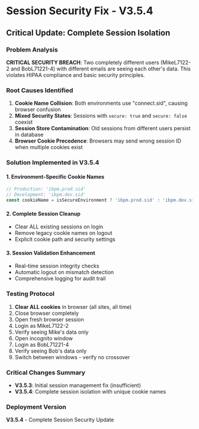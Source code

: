 # Session Security Fix - V3.5.4
## Critical Update: Complete Session Isolation

### Problem Analysis
**CRITICAL SECURITY BREACH**: Two completely different users (MikeL7122-2 and BobL71221-4) with different emails are seeing each other's data. This violates HIPAA compliance and basic security principles.

### Root Causes Identified
1. **Cookie Name Collision**: Both environments use "connect.sid", causing browser confusion
2. **Mixed Security States**: Sessions with `secure: true` and `secure: false` coexist
3. **Session Store Contamination**: Old sessions from different users persist in database
4. **Browser Cookie Precedence**: Browsers may send wrong session ID when multiple cookies exist

### Solution Implemented in V3.5.4

#### 1. Environment-Specific Cookie Names
```typescript
// Production: 'ibpm.prod.sid'
// Development: 'ibpm.dev.sid'
const cookieName = isSecureEnvironment ? 'ibpm.prod.sid' : 'ibpm.dev.sid';
```

#### 2. Complete Session Cleanup
- Clear ALL existing sessions on login
- Remove legacy cookie names on logout
- Explicit cookie path and security settings

#### 3. Session Validation Enhancement
- Real-time session integrity checks
- Automatic logout on mismatch detection
- Comprehensive logging for audit trail

### Testing Protocol
1. **Clear ALL cookies** in browser (all sites, all time)
2. Close browser completely
3. Open fresh browser session
4. Login as MikeL7122-2
5. Verify seeing Mike's data only
6. Open incognito window
7. Login as BobL71221-4
8. Verify seeing Bob's data only
9. Switch between windows - verify no crossover

### Critical Changes Summary
- **V3.5.3**: Initial session management fix (insufficient)
- **V3.5.4**: Complete session isolation with unique cookie names

### Deployment Version
**V3.5.4** - Complete Session Security Update